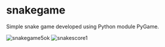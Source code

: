 # snakegame
Simple snake game developed using Python module PyGame.

![snakegame5ok](https://user-images.githubusercontent.com/30519780/86096733-4d895b00-bad1-11ea-8f5e-96d061305d5c.png)
![snakescore1](https://user-images.githubusercontent.com/30519780/86096737-4eba8800-bad1-11ea-9f40-a3263287a426.png)
